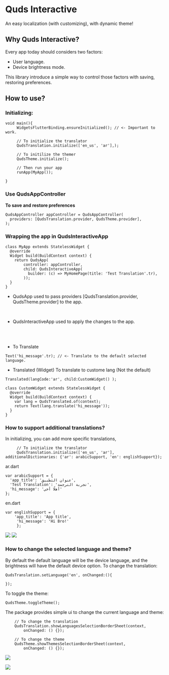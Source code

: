 # Quds Interactive
An easy localization (with customizing), with dynamic theme!

## Why Quds Interactive?
Every app today should considers two factors:
* User language.
* Device brightness mode.

This library introduce  a simple way to control those factors with saving, restoring preferences.

## How to use?
### Initializing:
```
void main(){
     WidgetsFlutterBinding.ensureInitialized(); // <- Important to work.

     // To initialize the translator
     QudsTranslation.initialize(['en_us', 'ar'],);

     // To initilize the themer
     QudsTheme.initialize();

     // Then run your app
     runApp(MyApp());

}
```

### Use QudsAppController 
<b>To save and restore preferences</b>
```
QudsAppController appController = QudsAppController(
  providers: [QudsTranslation.provider, QudsTheme.provider],
);
```

### Wrapping the app in QudsInteractiveApp
```
class MyApp extends StatelessWidget {
  @override
  Widget build(BuildContext context) {
    return QudsApp(
        controller: appController,
        child: QudsInteractiveApp(
          builder: (c) => MyHomePage(title: 'Test Translation'.tr),
        ));
  }
}
```

* QudsApp 
used to pass providers [QudsTranslation.provider, QudsTheme.provider] to the app.
<br/>

* QudsInteractiveApp
used to apply the changes to the app.


<br>
<br>

* To Translate
```
Text('hi_message'.tr); // <- Translate to the default selected language.
```


* Translated (Widget)
To translate to custome lang (Not the default)

```
Translated(langCode:'ar', child:CustomWidget() );

class CustomWidget extends StatelessWidget {
  @override
  Widget build(BuildContext context) {
    var lang = QudsTranslated.of(context);
    return Text(lang.translate('hi_message'));
  }
}
```

### How to support additional translations?
In initializing, you can add more specific translations,
```
     // To initialize the translator
     QudsTranslation.initialize(['en_us', 'ar'], additionalDictionaries: {'ar': arabicSupport, 'en': englishSupport});
```

ar.dart
```
var arabicSupport = {
  'app_title': 'عنوان التطبيق',
  'Test Translation': 'تجربة الترجمة',
  'hi_message': 'أهلًا أخي'
};
```

en.dart
```
var englishSupport = {
    'app_title': 'App title',
     'hi_message': 'Hi Bro!'
     };
```

![](https://github.com/MohammedAsaadAsaad/quds_interactive/blob/master/screenshots/1.png?raw=true)
![](https://github.com/MohammedAsaadAsaad/quds_interactive/blob/master/screenshots/2.png?raw=true)


### How to change the selected language and theme?
By default the default language will be the device language, and the brightness will have the default device option.
To change the translation:
```
QudsTranslation.setLanguage('en', onChanged:(){

});

```

To toggle the theme:
```
QudsTheme.toggleTheme();
```

The package provides simple ui to change the current language and theme:

```
    // To change the translation
    QudsTranslation.showLanguagesSelectionBorderSheet(context,
        onChanged: () {});

    // To change the theme
    QudsTheme.showThemesSelectionBorderSheet(context,
        onChanged: () {});
```


![](https://github.com/MohammedAsaadAsaad/quds_interactive/blob/master/screenshots/3.png?raw=true)

![](https://github.com/MohammedAsaadAsaad/quds_interactive/blob/master/screenshots/4.PNG?raw=true)
